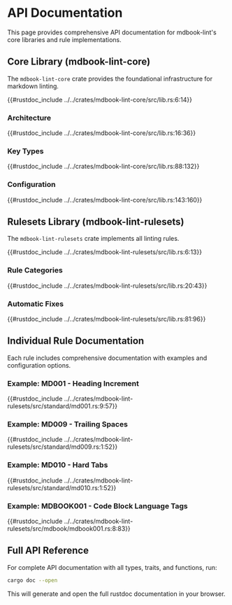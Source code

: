 # API Documentation

This page provides comprehensive API documentation for mdbook-lint's core libraries and rule implementations.

## Core Library (mdbook-lint-core)

The `mdbook-lint-core` crate provides the foundational infrastructure for markdown linting.

{{#rustdoc_include ../../crates/mdbook-lint-core/src/lib.rs:6:14}}

### Architecture

{{#rustdoc_include ../../crates/mdbook-lint-core/src/lib.rs:16:36}}

### Key Types

{{#rustdoc_include ../../crates/mdbook-lint-core/src/lib.rs:88:132}}

### Configuration

{{#rustdoc_include ../../crates/mdbook-lint-core/src/lib.rs:143:160}}

## Rulesets Library (mdbook-lint-rulesets)

The `mdbook-lint-rulesets` crate implements all linting rules.

{{#rustdoc_include ../../crates/mdbook-lint-rulesets/src/lib.rs:6:13}}

### Rule Categories

{{#rustdoc_include ../../crates/mdbook-lint-rulesets/src/lib.rs:20:43}}

### Automatic Fixes

{{#rustdoc_include ../../crates/mdbook-lint-rulesets/src/lib.rs:81:96}}

## Individual Rule Documentation

Each rule includes comprehensive documentation with examples and configuration options.

### Example: MD001 - Heading Increment

{{#rustdoc_include ../../crates/mdbook-lint-rulesets/src/standard/md001.rs:9:57}}

### Example: MD009 - Trailing Spaces

{{#rustdoc_include ../../crates/mdbook-lint-rulesets/src/standard/md009.rs:1:52}}

### Example: MD010 - Hard Tabs

{{#rustdoc_include ../../crates/mdbook-lint-rulesets/src/standard/md010.rs:1:52}}

### Example: MDBOOK001 - Code Block Language Tags

{{#rustdoc_include ../../crates/mdbook-lint-rulesets/src/mdbook/mdbook001.rs:8:83}}

## Full API Reference

For complete API documentation with all types, traits, and functions, run:

```bash
cargo doc --open
```

This will generate and open the full rustdoc documentation in your browser.